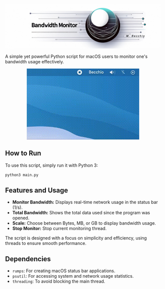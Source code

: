 ![Banner Placeholder](Static/bandwidth_banner.jpg)
<!-- banner -->

A simple yet powerful Python script for macOS users to monitor one's bandwidth usage effectively.

<!-- ![GIF Placeholder](Static/preview.gif)   -->
<!-- GIF. -->
<p align="center">
  <img src="Static/preview.gif" alt="animated" />
</p>

## How to Run
To use this script, simply run it with Python 3:

```bash
python3 main.py
```

## Features and Usage
- **Monitor Bandwidth:** Displays real-time network usage in the status bar (1/s).
- **Total Bandwidth:** Shows the total data used since the program was opened.
- **Scale:** Choose between Bytes, MB, or GB to display bandwidth usage.
- **Stop Monitor:** Stop current monitoring thread.

The script is designed with a focus on simplicity and efficiency, using threads to ensure smooth performance.

## Dependencies
- `rumps`: For creating macOS status bar applications.
- `psutil`: For accessing system and network usage statistics.
- `threading`: To avoid blocking the main thread.

<br><br><br><br>
